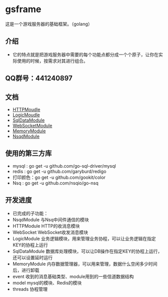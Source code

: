 gsframe
=======
这是一个游戏服务器的基础框架。（golang）

介绍
--------
* 它的特点就是把游戏服务器中需要的每个功能点都分成一个个原子，让你在实际使用的时候，按需求对其进行组合。

QQ群号：441240897
--------
文档
--------
* [HTTPMoudle](https://github.com/buguang01/gsframe/blob/master/module/README.md)
* [LogicMoudle](https://github.com/buguang01/gsframe/blob/master/module/README.md)
* [SqlDataModule](https://github.com/buguang01/gsframe/blob/master/module/README.md)
* [WebSocketModule](https://github.com/buguang01/gsframe/blob/master/module/README.md)
* [MemoryModule](https://github.com/buguang01/gsframe/blob/master/module/README.md)
* [NsqdModule](https://github.com/buguang01/gsframe/blob/master/module/README.md)

使用的第三方库
--------
* mysql : go get -u github.com/go-sql-driver/mysql
* redis : go get -u github.com/garyburd/redigo
* 打印颜色：go get -u github.com/gookit/color
* Nsq   : go get -u github.com/nsqio/go-nsq


开发进度
--------
* 已完成的子功能：
*   NsqdModule      与Nsq中间件通信的模块
*   HTTPModule      HTTP的收消息模块
*   WebSocket       WebSocket收发消息模块
*   LogicModule     业务逻辑模块，用来管理业务协程，可以让业务逻辑在指定KEY的协程上运行
*   SqlDataModule   数据库处理模块，可以让DB操作在指定KEY的协程上运行，还可以设置延时运行
*   MemoryModule   内存数据管理器，可以用来管理，数据什么空闲多少时间后，进行卸载
*   event           收到的消息基础类型、module用到的一些信道数据结构
*   model           mysql的模块、Redis的模块
*   threads         协程管理

